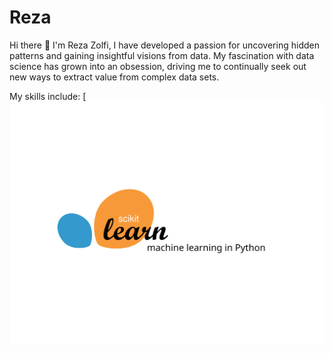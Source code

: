 # Reza
Hi there 👋 I'm Reza Zolfi,
I have developed a passion for uncovering hidden patterns and gaining insightful visions from data. My fascination with data science has grown into an obsession, driving me to continually seek out new ways to extract value from complex data sets.

My skills include:
[![scikit-learn](https://github.com/scikit-learn/scikit-learn/blob/main/doc/logos/scikit-learn-logo.svg)
